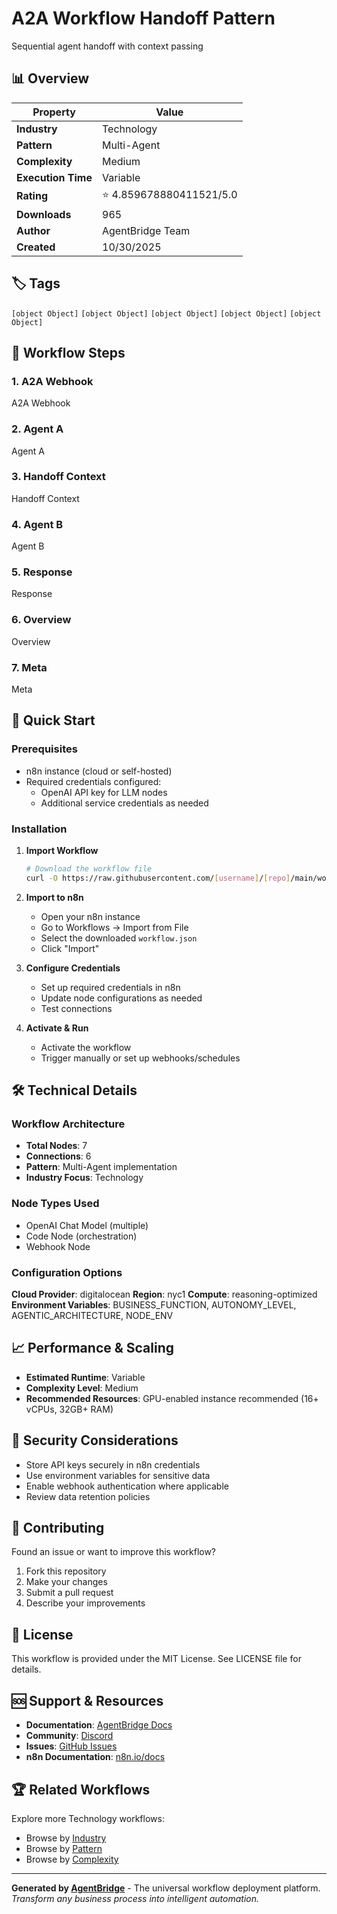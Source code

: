 # A2A Workflow Handoff Pattern

Sequential agent handoff with context passing

## 📊 Overview

| Property | Value |
|----------|-------|
| **Industry** | Technology |
| **Pattern** | Multi-Agent |
| **Complexity** | Medium |
| **Execution Time** | Variable |
| **Rating** | ⭐ 4.859678880411521/5.0 |
| **Downloads** | 965 |
| **Author** | AgentBridge Team |
| **Created** | 10/30/2025 |

## 🏷️ Tags
`[object Object]` `[object Object]` `[object Object]` `[object Object]` `[object Object]`

## 🔧 Workflow Steps


### 1. A2A Webhook
A2A Webhook

### 2. Agent A
Agent A

### 3. Handoff Context
Handoff Context

### 4. Agent B
Agent B

### 5. Response
Response

### 6. Overview
Overview

### 7. Meta
Meta


## 🚀 Quick Start

### Prerequisites
- n8n instance (cloud or self-hosted)
- Required credentials configured:
  - OpenAI API key for LLM nodes
  - Additional service credentials as needed

### Installation
1. **Import Workflow**
   ```bash
   # Download the workflow file
   curl -O https://raw.githubusercontent.com/[username]/[repo]/main/workflow.json
   ```

2. **Import to n8n**
   - Open your n8n instance
   - Go to Workflows → Import from File
   - Select the downloaded `workflow.json`
   - Click "Import"

3. **Configure Credentials**
   - Set up required credentials in n8n
   - Update node configurations as needed
   - Test connections

4. **Activate & Run**
   - Activate the workflow
   - Trigger manually or set up webhooks/schedules

## 🛠️ Technical Details

### Workflow Architecture
- **Total Nodes**: 7
- **Connections**: 6
- **Pattern**: Multi-Agent implementation
- **Industry Focus**: Technology

### Node Types Used
- OpenAI Chat Model (multiple)
- Code Node (orchestration)
- Webhook Node

### Configuration Options
**Cloud Provider**: digitalocean
**Region**: nyc1
**Compute**: reasoning-optimized
**Environment Variables**: BUSINESS_FUNCTION, AUTONOMY_LEVEL, AGENTIC_ARCHITECTURE, NODE_ENV

## 📈 Performance & Scaling

- **Estimated Runtime**: Variable
- **Complexity Level**: Medium
- **Recommended Resources**: GPU-enabled instance recommended (16+ vCPUs, 32GB+ RAM)

## 🔐 Security Considerations

- Store API keys securely in n8n credentials
- Use environment variables for sensitive data
- Enable webhook authentication where applicable
- Review data retention policies

## 🤝 Contributing

Found an issue or want to improve this workflow?
1. Fork this repository
2. Make your changes
3. Submit a pull request
4. Describe your improvements

## 📄 License

This workflow is provided under the MIT License. See LICENSE file for details.

## 🆘 Support & Resources

- **Documentation**: [AgentBridge Docs](https://docs.agentbridge.ai)
- **Community**: [Discord](https://discord.gg/agentbridge)
- **Issues**: [GitHub Issues](https://github.com/[username]/[repo]/issues)
- **n8n Documentation**: [n8n.io/docs](https://docs.n8n.io)

## 🏆 Related Workflows

Explore more Technology workflows:
- Browse by [Industry](https://github.com/topics/technology)
- Browse by [Pattern](https://github.com/topics/multi-agent)
- Browse by [Complexity](https://github.com/topics/medium)

---

**Generated by [AgentBridge](https://agentbridge.ai)** - The universal workflow deployment platform.
*Transform any business process into intelligent automation.*

